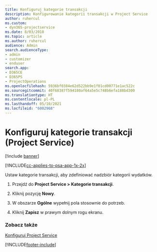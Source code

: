 ```yaml
---
title: Konfiguruj kategorie transakcji
description: Konfigurowanie kategorii transakcji w Project Service
author: ruhercul
ms.custom:
- dyn365-projectservice
ms.date: 8/03/2018
ms.topic: article
ms.author: ruhercul
audience: Admin
search.audienceType:
- admin
- customizer
- enduser
search.app:
- D365CE
- D365PS
- ProjectOperations
ms.openlocfilehash: 5936bf0384e62d522bb9e1f01cd00771e1ac522c
ms.sourcegitcommit: 40f68387f594180af64a5e5c748b6efa188bd300
ms.translationtype: HT
ms.contentlocale: pl-PL
ms.lasthandoff: 05/10/2021
ms.locfileid: "6002968"
---
```

# <a name="configure-transaction-categories-project-service"></a>Konfiguruj kategorie transakcji (Project Service)

[!include [banner](../includes/psa-now-project-operations.md)]

[!INCLUDE[cc-applies-to-psa-app-1x-2x](../includes/cc-applies-to-psa-app-1x-2x.md)]

Ustaw kategorie transakcji, aby zdefiniować nadzbiór kategorii wydatków.  
  
1.  Przejdź do **Project Service > Kategorie transakcji**.  
  
2.  Kliknij pozycję **Nowy**.  
  
3.  W obszarze **Ogólne** wypełnij pola stosownie do potrzeb.  
  
4.  Kliknij **Zapisz** w prawym dolnym rogu ekranu.  
  
### <a name="see-also"></a>Zobacz także  
 [Konfiguruj Project Service](../psa/configure.md)


[!INCLUDE[footer-include](../includes/footer-banner.md)]
